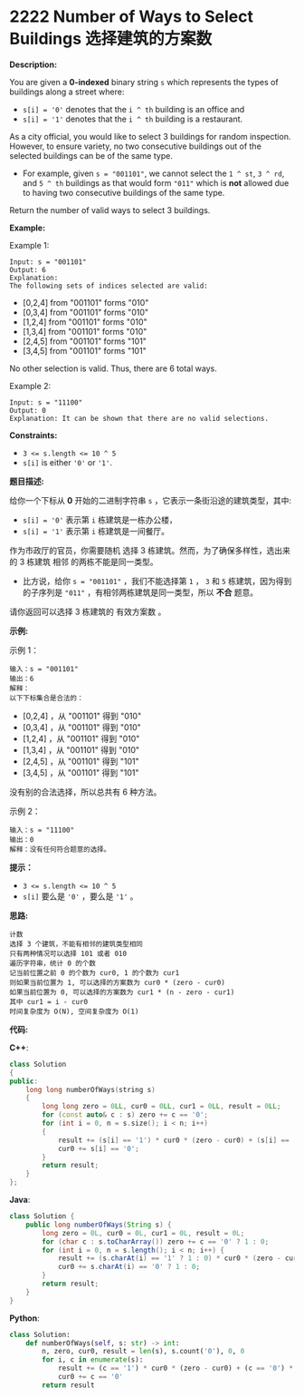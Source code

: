 # 2222 Number of Ways to Select Buildings 选择建筑的方案数

__Description:__

You are given a __0-indexed__ binary string `s` which represents the types of buildings along a street where:

- `s[i] = '0'` denotes that the `i ^ th` building is an office and
- `s[i] = '1'` denotes that the `i ^ th` building is a restaurant.

As a city official, you would like to select 3 buildings for random inspection. However, to ensure variety, no two consecutive buildings out of the selected buildings can be of the same type.

- For example, given `s = "001101"`, we cannot select the `1 ^ st`, `3 ^ rd`, and `5 ^ th` buildings as that would form `"011"` which is __not__ allowed due to having two consecutive buildings of the same type.

Return the number of valid ways to select 3 buildings.

__Example:__

Example 1:

```text
Input: s = "001101"
Output: 6
Explanation: 
The following sets of indices selected are valid:
```

- [0,2,4] from "001101" forms "010"
- [0,3,4] from "001101" forms "010"
- [1,2,4] from "001101" forms "010"
- [1,3,4] from "001101" forms "010"
- [2,4,5] from "001101" forms "101"
- [3,4,5] from "001101" forms "101"

No other selection is valid. Thus, there are 6 total ways.

Example 2:

```text
Input: s = "11100"
Output: 0
Explanation: It can be shown that there are no valid selections.
```

__Constraints:__

- `3 <= s.length <= 10 ^ 5`
- `s[i]` is either `'0'` or `'1'`.

__题目描述:__

给你一个下标从 __0__ 开始的二进制字符串 `s` ，它表示一条街沿途的建筑类型，其中:

- `s[i] = '0'` 表示第 `i` 栋建筑是一栋办公楼，
- `s[i] = '1'` 表示第 `i` 栋建筑是一间餐厅。

作为市政厅的官员，你需要随机 选择 3 栋建筑。然而，为了确保多样性，选出来的 3 栋建筑 相邻 的两栋不能是同一类型。

- 比方说，给你 `s = "001101"` ，我们不能选择第 `1` ， `3` 和 `5` 栋建筑，因为得到的子序列是 `"011"` ，有相邻两栋建筑是同一类型，所以 __不合__ 题意。

请你返回可以选择 3 栋建筑的 有效方案数 。

__示例:__

示例 1：

```text
输入：s = "001101"
输出：6
解释：
以下下标集合是合法的：
```

- [0,2,4] ，从 "001101" 得到 "010"
- [0,3,4] ，从 "001101" 得到 "010"
- [1,2,4] ，从 "001101" 得到 "010"
- [1,3,4] ，从 "001101" 得到 "010"
- [2,4,5] ，从 "001101" 得到 "101"
- [3,4,5] ，从 "001101" 得到 "101"

没有别的合法选择，所以总共有 6 种方法。

示例 2：

```text
输入：s = "11100"
输出：0
解释：没有任何符合题意的选择。
```

__提示：__

- `3 <= s.length <= 10 ^ 5`
- `s[i]` 要么是 `'0'` ，要么是 `'1'` 。

__思路:__

```text
计数
选择 3 个建筑，不能有相邻的建筑类型相同
只有两种情况可以选择 101 或者 010
遍历字符串，统计 0 的个数
记当前位置之前 0 的个数为 cur0, 1 的个数为 cur1
则如果当前位置为 1, 可以选择的方案数为 cur0 * (zero - cur0)
如果当前位置为 0, 可以选择的方案数为 cur1 * (n - zero - cur1)
其中 cur1 = i - cur0
时间复杂度为 O(N), 空间复杂度为 O(1)
```

__代码:__

__C++__:

```C++
class Solution 
{
public:
    long long numberOfWays(string s) 
    {
        long long zero = 0LL, cur0 = 0LL, cur1 = 0LL, result = 0LL;
        for (const auto& c : s) zero += c == '0';
        for (int i = 0, n = s.size(); i < n; i++)
        {
            result += (s[i] == '1') * cur0 * (zero - cur0) + (s[i] == '0') * (cur1 = i - cur0) * (n - zero - cur1);
            cur0 += s[i] == '0';
        }
        return result;
    }
};
```

__Java__:

```Java
class Solution {
    public long numberOfWays(String s) {
        long zero = 0L, cur0 = 0L, cur1 = 0L, result = 0L;
        for (char c : s.toCharArray()) zero += c == '0' ? 1 : 0;
        for (int i = 0, n = s.length(); i < n; i++) {
            result += (s.charAt(i) == '1' ? 1 : 0) * cur0 * (zero - cur0) + (s.charAt(i) == '0' ? 1 : 0) * (cur1 = i - cur0) * (n - zero - cur1);
            cur0 += s.charAt(i) == '0' ? 1 : 0;
        }
        return result;
    }
}
```

__Python__:

```Python
class Solution:
    def numberOfWays(self, s: str) -> int:
        n, zero, cur0, result = len(s), s.count('0'), 0, 0
        for i, c in enumerate(s):
            result += (c == '1') * cur0 * (zero - cur0) + (c == '0') * (cur1 := i - cur0) * (n - zero - cur1)
            cur0 += c == '0'
        return result
```
